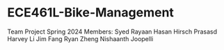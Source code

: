 # ECE461L-Bike-Management
Team Project Spring 2024
Members:
Syed Rayaan Hasan
Hirsch Prasasd
Harvey Li 
Jim Fang
Ryan Zheng
Nishaanth Joopelli

